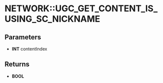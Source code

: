 # NETWORK::UGC_GET_CONTENT_IS_USING_SC_NICKNAME

## Parameters
* **INT** contentIndex

## Returns
* **BOOL**